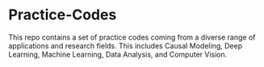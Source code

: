# Practice-Codes

This repo contains a set of practice codes coming from a diverse range of applications and research fields. This includes Causal Modeling, Deep Learning, Machine Learning, Data Analysis, and Computer Vision. 
